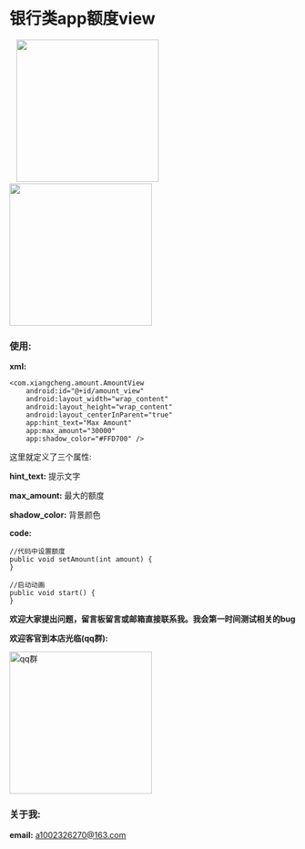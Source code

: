 # 银行类app额度view
<div>
    <image src="https://github.com/1002326270xc/AmountView-master/blob/master/photos/掌上生活额度控件.gif" width="250"/>
    <image src="https://github.com/1002326270xc/AmountView-master/blob/master/photos/自己撸的额度控件.gif" width="250"/>
</div>

### 使用:

**xml:**
```
<com.xiangcheng.amount.AmountView
    android:id="@+id/amount_view"
    android:layout_width="wrap_content"
    android:layout_height="wrap_content"
    android:layout_centerInParent="true"
    app:hint_text="Max Amount"
    app:max_amount="30000"
    app:shadow_color="#FFD700" />
```
这里就定义了三个属性:

**hint_text:** 提示文字

**max_amount:** 最大的额度

**shadow_color:** 背景颜色

**code:**
```
//代码中设置额度
public void setAmount(int amount) {
}
```
```
//启动动画
public void start() {
}
```

**欢迎大家提出问题，留言板留言或邮箱直接联系我。我会第一时间测试相关的bug**

**欢迎客官到本店光临(qq群):**

<image src="https://github.com/1002326270xc/LayoutManager-FlowLayout/blob/master/photos/IMG_0221.jpg" width="250" width="250" title="qq群"/>

### 关于我:

**email:** a1002326270@163.com
